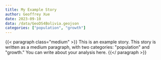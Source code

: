 ```yaml
---
title: My Example Story
author: Geoffrey Xue
date: 2023-09-10
data: /data/GeoDS4Bolivia.geojson
categories: ["population", "growth"]
---
```


{{< paragraph class="medium" >}}
This is an example story. This story is written as a medium paragraph, with two categories: "population" and "growth." You can write about your analysis here.
{{</ paragraph >}}